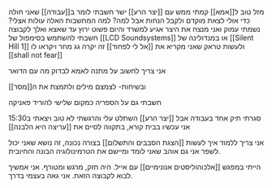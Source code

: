 מזל טוב ל[[אמא]]
קמתי ממש עם [[יצר הרע]]
ישר חשבתי לומר ב[[עבודה]] שאני חולה כדי אולי לצאת מוקדם ולקבל הנחות אבל למה? למה המחשבות האלה עולות אצלי?
נשמתי עמוק ואני מנצח את היצר
אגיע למשרד והיום פשוט ירוץ עד שאצא ואלך לקבוצה
חשבתי להשתמש בסימפול של [[LCD Soundsystems]]
או במנדולינה של [[Silent Hill 1]]
ולעשות טראק שאני מקריא את [[אל לי לפחוד]]
זה יקרה גג מחר ויקראו לו [[shall not fear]]

אני צריך לחשוב על מתנה לאמא
לבדוק מה עם הדואר

ובשיחות- לצמצם מילים ולתמצת את ה[[מסר]]

חשבתי גם על הספריה כמקום שלישי להוריד פאניקה

סגרתי תיק אחד בעבודה אבל [[יצר הרע]] השתלט עלי והרגשתי לא טוב ויצאתי ב15:30
אני עכשיו בבית קורא, בתקווה לסיים את [[עריצה היא הלבנה]]


אני צריך ללמוד איך לעשות [[הצגת הסבבים והתשלום]] בצורה נכונה, זה נושא שאני יכול לשפר
אני גם אוהב שאני לומד ומיישם את הטרמינולוגיה הבונה והחיובית.

הייתי במפגש [[אלכוהוליסטים אנונימיים]] עם אייל. היה חזק, מרגש ומטורף. אני אמשיך לבוא לקבוצה הזאת. אני גאה בעצמי בדרך.